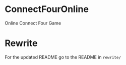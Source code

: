 # ConnectFourOnline
 Online Connect Four Game

# Rewrite
For the updated README go to the README in `rewrite/`
